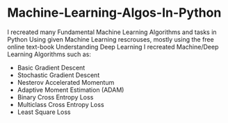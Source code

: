 # Machine-Learning-Algos-In-Python
I recreated many Fundamental Machine Learning Algorithms and tasks in Python
Using given Machine Learning rescrouses, mostly using the free online text-book Understanding Deep Learning
I recreated Machine/Deep Learning Algorithms such as:
* Basic Gradient Descent
* Stochastic Gradient Descent
* Nesterov Accelerated Momentum
* Adaptive Moment Estimation (ADAM)
* Binary Cross Entropy Loss
* Multiclass Cross Entropy Loss
* Least Square Loss
